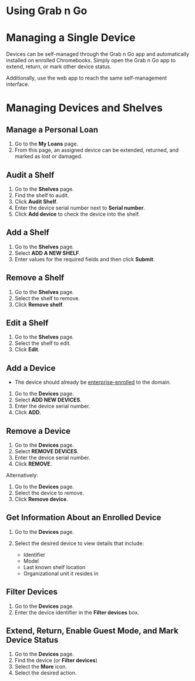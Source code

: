 # Using Grab n Go




# Managing a Single Device

Devices can be self-managed through the Grab n Go app and automatically
installed on enrolled Chromebooks. Simply open the Grab n Go app to extend,
return, or mark other device status.

Additionally, use the web app to reach the same self-management interface.

# Managing Devices and Shelves

## Manage a Personal Loan

1.  Go to the **My Loans** page.
1.  From this page, an assigned device can be extended, returned, and marked as
    lost or damaged.

## Audit a Shelf

1.  Go to the **Shelves** page.
2.  Find the shelf to audit.
3.  Click **Audit Shelf**.
4.  Enter the device serial number next to **Serial number**.
5.  Click **Add device** to check the device into the shelf.

## Add a Shelf

1.  Go to the **Shelves** page.
1.  Select **ADD A NEW SHELF**.
1.  Enter values for the required fields and then click **Submit**.

## Remove a Shelf

1.  Go to the **Shelves** page.
1.  Select the shelf to remove.
1.  Click **Remove shelf**.

## Edit a Shelf

1.  Go to the **Shelves** page.
1.  Select the shelf to edit.
1.  Click **Edit**.

## Add a Device

+   The device should already be
    [enterprise-enrolled](https://support.google.com/chrome/a/answer/1360534?hl=en)
    to the domain.

1.  Go to the **Devices** page.
1.  Select **ADD NEW DEVICES**.
1.  Enter the device serial number.
1.  Click **ADD**.

## Remove a Device

1.  Go to the **Devices** page.
1.  Select **REMOVE DEVICES**.
1.  Enter the device serial number.
1.  Click **REMOVE**.

Alternatively:

1.  Go to the **Devices** page.
1.  Select the device to remove.
1.  Click **Remove device**.

## Get Information About an Enrolled Device

1.  Go to the **Devices** page.
1.  Select the desired device to view details that include:

    +   Identifier
    +   Model
    +   Last known shelf location
    +   Organizational unit it resides in

## Filter Devices

1.  Go to the **Devices** page.
1.  Enter the device identifier in the **Filter devices** box.

## Extend, Return, Enable Guest Mode, and Mark Device Status

1.  Go to the **Devices** page.
1.  Find the device (or **Filter devices**)
1.  Select the **More** icon.
1.  Select the desired action.
